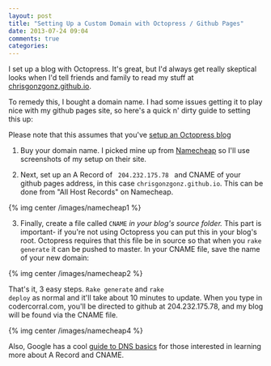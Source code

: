 ```yaml
---
layout: post
title: "Setting Up a Custom Domain with Octopress / Github Pages"
date: 2013-07-24 09:04
comments: true
categories: 
---
```

                                             
I set up a blog with Octopress. It's great, but I'd always get really skeptical looks when I'd tell friends and family to read my stuff at [chrisgonzgonz.github.io](http://chrisgonzgonz.github.io). 

To remedy this, I bought a domain name. I had some issues getting it to play nice with my github pages site, so here's a quick n' dirty guide to setting this up:

Please note that this assumes that you've [setup an Octopress blog](http://octopress.org/docs/setup/)

1. Buy your domain name. I picked mine up from [Namecheap](https://www.namecheap.com/) so I'll use screenshots of my setup on their site.

2. Next, set up an A Record of <code> 204.232.175.78 </code> and CNAME of your github pages address, in this case <code>chrisgonzgonz.github.io</code>. This can be done from "All Host Records" on Namecheap.

{% img center /images/namecheap1 %}

3. Finally, create a file called <code>CNAME</code> *in your blog's source folder.* This part is important- if you're not using Octopress you can put this in your blog's root. Octopress requires that this file be in source so that when you <code>rake generate</code> it can be pushed to master. In your CNAME file, save the name of your new domain:

{% img center /images/namecheap2 %}

That's it, 3 easy steps. <code>Rake generate</code> and <code>rake deploy</code> as normal and it'll take about 10 minutes to update. When you type in codercorral.com, you'll be directed to github at 204.232.175.78, and my blog will be found via the CNAME file.

{% img center /images/namecheap4 %}

Also, Google has a cool [guide to DNS basics](http://support.google.com/a/bin/answer.py?hl=en&answer=48090#K) for those interested in learning more about A Record and CNAME.

